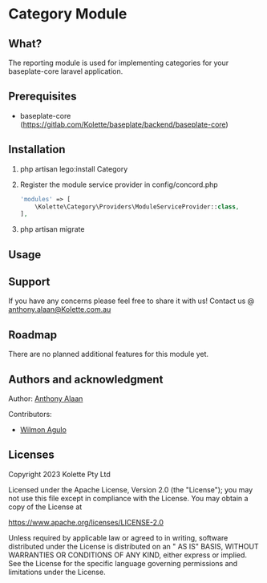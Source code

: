 # Category Module

## What?

The reporting module is used for implementing categories for your baseplate-core laravel application.

## Prerequisites

* baseplate-core (https://gitlab.com/Kolette/baseplate/backend/baseplate-core)

## Installation

1. php artisan lego:install Category
2. Register the module service provider in config/concord.php
    ```php
    'modules' => [
        \Kolette\Category\Providers\ModuleServiceProvider::class,
    ],
    ```

3. php artisan migrate

## Usage

## Support

If you have any concerns please feel free to share it with us! Contact us
@ [anthony.alaan@Kolette.com.au](mailto:anthony.alaan@Kolette.com.au)

## Roadmap

There are no planned additional features for this module yet.

## Authors and acknowledgment

Author: [Anthony Alaan](mailto:anthony.alaan@Kolette.com.au)

Contributors:

- [Wilmon Agulo](mailto:wilmon.agulo@Kolette.com.au)

## Licenses

Copyright 2023 Kolette Pty Ltd

Licensed under the Apache License, Version 2.0 (the "License"); you may not use this file except in compliance with the
License. You may
obtain a copy of the License at

https://www.apache.org/licenses/LICENSE-2.0

Unless required by applicable law or agreed to in writing, software distributed under the License is distributed on an "
AS IS" BASIS,
WITHOUT WARRANTIES OR CONDITIONS OF ANY KIND, either express or implied. See the License for the specific language
governing permissions and
limitations under the License.

